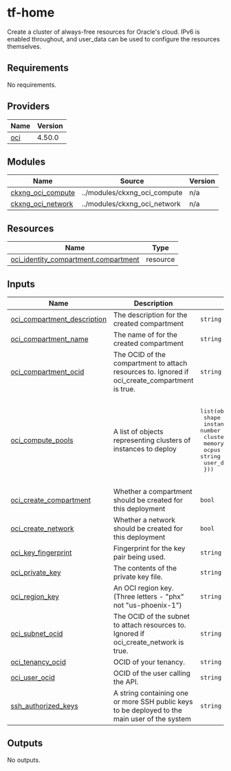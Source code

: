 # tf-home

Create a cluster of always-free resources for Oracle's cloud.  IPv6 is enabled throughout, and user_data can
be used to configure the resources themselves.

<!-- BEGIN_TF_DOCS -->
## Requirements

No requirements.

## Providers

| Name | Version |
|------|---------|
| <a name="provider_oci"></a> [oci](#provider\_oci) | 4.50.0 |

## Modules

| Name | Source | Version |
|------|--------|---------|
| <a name="module_ckxng_oci_compute"></a> [ckxng\_oci\_compute](#module\_ckxng\_oci\_compute) | ../modules/ckxng_oci_compute | n/a |
| <a name="module_ckxng_oci_network"></a> [ckxng\_oci\_network](#module\_ckxng\_oci\_network) | ../modules/ckxng_oci_network | n/a |

## Resources

| Name | Type |
|------|------|
| [oci_identity_compartment.compartment](https://registry.terraform.io/providers/hashicorp/oci/latest/docs/resources/identity_compartment) | resource |

## Inputs

| Name | Description | Type | Default | Required |
|------|-------------|------|---------|:--------:|
| <a name="input_oci_compartment_description"></a> [oci\_compartment\_description](#input\_oci\_compartment\_description) | The description for the created compartment | `string` | `"default description"` | no |
| <a name="input_oci_compartment_name"></a> [oci\_compartment\_name](#input\_oci\_compartment\_name) | The name of for the created compartment | `string` | `"tfdeploy"` | no |
| <a name="input_oci_compartment_ocid"></a> [oci\_compartment\_ocid](#input\_oci\_compartment\_ocid) | The OCID of the compartment to attach resources to.  Ignored if oci\_create\_compartment is true. | `string` | `null` | no |
| <a name="input_oci_compute_pools"></a> [oci\_compute\_pools](#input\_oci\_compute\_pools) | A list of objects representing clusters of instances to deploy | <pre>list(object({<br>    shape          = string<br>    instance_count = number<br>    cluster_name   = string<br>    memory_in_gbs  = string<br>    ocpus          = string<br>    user_data      = string<br>  }))</pre> | <pre>[<br>  {<br>    "cluster_name": "cluster-a1",<br>    "instance_count": 3,<br>    "memory_in_gbs": 6,<br>    "ocpus": 1,<br>    "shape": "VM.Standard.A1.Flex",<br>    "user_data": null<br>  }<br>]</pre> | no |
| <a name="input_oci_create_compartment"></a> [oci\_create\_compartment](#input\_oci\_create\_compartment) | Whether a compartment should be created for this deployment | `bool` | `true` | no |
| <a name="input_oci_create_network"></a> [oci\_create\_network](#input\_oci\_create\_network) | Whether a network should be created for this deployment | `bool` | `true` | no |
| <a name="input_oci_key_fingerprint"></a> [oci\_key\_fingerprint](#input\_oci\_key\_fingerprint) | Fingerprint for the key pair being used. | `string` | n/a | yes |
| <a name="input_oci_private_key"></a> [oci\_private\_key](#input\_oci\_private\_key) | The contents of the private key file. | `string` | n/a | yes |
| <a name="input_oci_region_key"></a> [oci\_region\_key](#input\_oci\_region\_key) | An OCI region key.  (Three letters - "phx" not "us-phoenix-1") | `string` | `"phx"` | no |
| <a name="input_oci_subnet_ocid"></a> [oci\_subnet\_ocid](#input\_oci\_subnet\_ocid) | The OCID of the subnet to attach resources to.  Ignored if oci\_create\_network is true. | `string` | `null` | no |
| <a name="input_oci_tenancy_ocid"></a> [oci\_tenancy\_ocid](#input\_oci\_tenancy\_ocid) | OCID of your tenancy. | `string` | n/a | yes |
| <a name="input_oci_user_ocid"></a> [oci\_user\_ocid](#input\_oci\_user\_ocid) | OCID of the user calling the API. | `string` | n/a | yes |
| <a name="input_ssh_authorized_keys"></a> [ssh\_authorized\_keys](#input\_ssh\_authorized\_keys) | A string containing one or more SSH public keys to be deployed to the main user of the system | `string` | n/a | yes |

## Outputs

No outputs.
<!-- END_TF_DOCS -->
